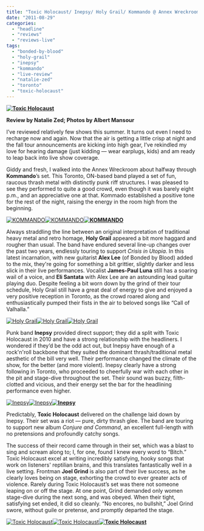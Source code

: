```yaml
---
title: "Toxic Holocaust/ Inepsy/ Holy Grail/ Kommando @ Annex Wreckroom, Toronto ON, August 21, 2011"
date: "2011-08-29"
categories: 
  - "headline"
  - "reviews"
  - "reviews-live"
tags: 
  - "bonded-by-blood"
  - "holy-grail"
  - "inepsy"
  - "kommando"
  - "live-review"
  - "natalie-zed"
  - "toronto"
  - "toxic-holocaust"
---
```


**[![](http://www.hellbound.ca/wp-content/uploads/2011/08/Toxic-Resized11-590x391.jpg "Toxic Holocaust")](http://www.hellbound.ca/wp-content/uploads/2011/08/Toxic-Resized11.jpg)**

**Review by Natalie Zed; Photos by Albert Mansour**

I’ve reviewed relatively few shows this summer. It turns out even I need to recharge now and again. Now that the air is getting a little crisp at night and the fall tour announcements are kicking into high gear, I’ve rekindled my love for hearing damage (just kidding — wear earplugs, kids) and am ready to leap back into live show coverage.

Giddy and fresh, I walked into the Annex Wreckroom about halfway through **Kommando**’s set. This Toronto, ON-based band played a set of fun, raucous thrash metal with distinctly punk riff structures. I was pleased to see they performed to quite a good crowd, even though it was barely eight p.m., and an appreciative one at that. Kommado established a positive tone for the rest of the night, raising the energy in the room high from the beginning.

[![](http://www.hellbound.ca/wp-content/uploads/2011/08/KOMMANDO-Resized3-182x182.jpg "KOMMANDO")](http://www.hellbound.ca/wp-content/uploads/2011/08/KOMMANDO-Resized3.jpg)[![](http://www.hellbound.ca/wp-content/uploads/2011/08/KOMMANDO-Resized4-182x182.jpg "KOMMANDO")](http://www.hellbound.ca/wp-content/uploads/2011/08/KOMMANDO-Resized4.jpg)**[![](http://www.hellbound.ca/wp-content/uploads/2011/08/KOMMANDO-Resized6-182x182.jpg "KOMMANDO")](http://www.hellbound.ca/wp-content/uploads/2011/08/KOMMANDO-Resized6.jpg)**

Always straddling the line between an original interpretation of traditional heavy metal and retro homage, **Holy Grail** appeared a bit more haggard and rougher than usual. The band have endured several line-up changes over the past two years, endlessly touring to support _Crisis in Utopia_. In this latest incarnation, with new guitarist **Alex Lee** (of Bonded by Blood) added to the mix, they're going for something a bit grittier, slightly darker and less slick in their live performances. Vocalist **James-Paul Luna** still has a soaring wail of a voice, and **Eli Santata** with Alex Lee are an astounding lead guitar playing duo. Despite feeling a bit worn down by the grind of their tour schedule, Holy Grail still have a great deal of energy to give and enjoyed a very positive reception in Toronto, as the crowd roared along and enthusiastically pumped their fists in the air to beloved songs like “Call of Valhalla.”

[![](http://www.hellbound.ca/wp-content/uploads/2011/08/HOLY-ResizedRESIZED11-182x182.jpg "Holy Grail")](http://www.hellbound.ca/wp-content/uploads/2011/08/HOLY-ResizedRESIZED11.jpg)[![](http://www.hellbound.ca/wp-content/uploads/2011/08/HOLY-ResizedRESIZED3-182x182.jpg "Holy Grail")](http://www.hellbound.ca/wp-content/uploads/2011/08/HOLY-ResizedRESIZED3.jpg)[![](http://www.hellbound.ca/wp-content/uploads/2011/08/HOLY-ResizedRESIZED1-182x182.jpg "Holy Grail")](http://www.hellbound.ca/wp-content/uploads/2011/08/HOLY-ResizedRESIZED1.jpg)

Punk band **Inepsy** provided direct support; they did a split with Toxic Holocaust in 2010 and have a strong relationship with the headliners. I wondered if they’d be the odd act out, but Inepsy have enough of a rock'n'roll backbone that they suited the dominant thrash/traditional metal aesthetic of the bill very well. Their performance changed the climate of the show, for the better (and more violent). Inepsy clearly have a strong following in Toronto, who proceeded to cheerfully war with each other in the pit and stage-dive throughout the set. Their sound was buzzy, filth-clotted and vicious, and their energy set the bar for the headlining performance even higher.

[![](http://www.hellbound.ca/wp-content/uploads/2011/08/INEPSY-Resized5-182x182.jpg "Inepsy")](http://www.hellbound.ca/wp-content/uploads/2011/08/INEPSY-Resized5.jpg)[![](http://www.hellbound.ca/wp-content/uploads/2011/08/INEPSY-Resized3-182x182.jpg "Inepsy")](http://www.hellbound.ca/wp-content/uploads/2011/08/INEPSY-Resized3.jpg)**[![](http://www.hellbound.ca/wp-content/uploads/2011/08/INEPSY-Resized2-182x182.jpg "Inepsy")](http://www.hellbound.ca/wp-content/uploads/2011/08/INEPSY-Resized2.jpg)**

Predictably, **Toxic Holocaust** delivered on the challenge laid down by Inepsy. Their set was a riot — pure, dirty thrash glee. The band are touring to support new album _Conjure and Command_, an excellent full-length with no pretensions and profoundly catchy songs.

The success of their record came through in their set, which was a blast to sing and scream along to; I, for one, found I knew every word to “Bitch.” Toxic Holocaust excel at writing incredibly satisfying, hooky songs that work on listeners' reptilian brains, and this translates fantastically well in a live setting. Frontman **Joel Grind** is also part of their live success, as he clearly loves being on stage, exhorting the crowd to ever greater acts of violence. Rarely during Toxic Holocaust’s set was there not someone leaping on or off the stage. At one point, Grind demanded only women stage-dive during the next song, and was obeyed. When their tight, satisfying set ended, it did so cleanly. “No encores, no bullshit,” Joel Grind swore, without guile or pretense, and promptly departed the stage.

[![](http://www.hellbound.ca/wp-content/uploads/2011/08/Toxic-Resized2-182x182.jpg "Toxic Holocaust")](http://www.hellbound.ca/wp-content/uploads/2011/08/Toxic-Resized2.jpg)[![](http://www.hellbound.ca/wp-content/uploads/2011/08/Toxic-Resized4-182x182.jpg "Toxic Holocaust")](http://www.hellbound.ca/wp-content/uploads/2011/08/Toxic-Resized4.jpg)**[![](http://www.hellbound.ca/wp-content/uploads/2011/08/Toxic-Resized5-182x182.jpg "Toxic Holocaust")](http://www.hellbound.ca/wp-content/uploads/2011/08/Toxic-Resized5.jpg)**
